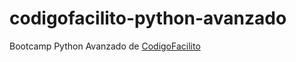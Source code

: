 # codigofacilito-python-avanzado
Bootcamp Python Avanzado de [CodigoFacilito](https://codigofacilito.com/bootcamps/python-avanzado/roadmap)
